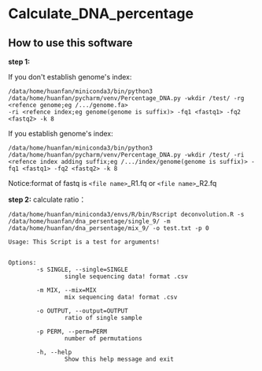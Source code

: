 # Calculate_DNA_percentage
## How to use this software
**step 1:**

If you don't establish genome's index:
```
/data/home/huanfan/miniconda3/bin/python3 /data/home/huanfan/pycharm/venv/Percentage_DNA.py -wkdir /test/ -rg <refence genome;eg /.../genome.fa> 
-ri <refence index;eg genome(genome is suffix)> -fq1 <fastq1> -fq2 <fastq2> -k 8
```

If you establish genome's index:
```
/data/home/huanfan/miniconda3/bin/python3 /data/home/huanfan/pycharm/venv/Percentage_DNA.py -wkdir /test/ -ri <refence index adding suffix;eg /.../index/genome(genome is suffix)> -fq1 <fastq1> -fq2 <fastq2> -k 8
```
Notice:format of fastq is ```<file name>```_R1.fq or ```<file name>```_R2.fq

**step 2:**
calculate ratio：
```
/data/home/huanfan/miniconda3/envs/R/bin/Rscript deconvolution.R -s /data/home/huanfan/dna_persentage/single_9/ -m /data/home/huanfan/dna_persentage/mix_9/ -o test.txt -p 0

Usage: This Script is a test for arguments!


Options:
        -s SINGLE, --single=SINGLE
                single sequencing data! format .csv

        -m MIX, --mix=MIX
                mix sequencing data! format .csv

        -o OUTPUT, --output=OUTPUT
                ratio of single sample

        -p PERM, --perm=PERM
                number of permutations

        -h, --help
                Show this help message and exit

```
